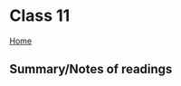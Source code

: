 
# Class 11

[Home](https://markjackson28.github.io/reading-notes/)

## Summary/Notes of readings


